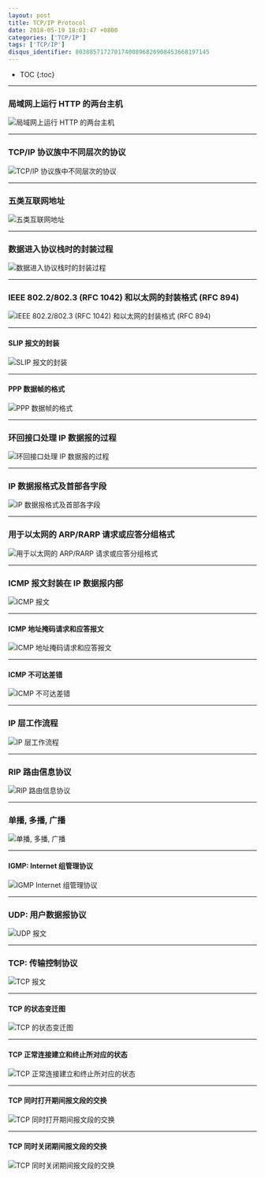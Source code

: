 ```yaml
---
layout: post
title: TCP/IP Protocol
date: 2018-05-19 18:03:47 +0800
categories: ['TCP/IP']
tags: ['TCP/IP']
disqus_identifier: 80388571727017400896826908453668197145
---
```


- TOC
{:toc}

- - -

### 局域网上运行 HTTP 的两台主机

![局域网上运行 HTTP 的两台主机](/assets/tcp-ip-protocol/tcp-ip-http-host-on-lan.svg)

- - -

### TCP/IP 协议族中不同层次的协议 

![TCP/IP 协议族中不同层次的协议](/assets/tcp-ip-protocol/tcp-ip-family-layer.svg)

- - -

### 五类互联网地址

![五类互联网地址](/assets/tcp-ip-protocol/ip-address-class.svg)

- - -

### 数据进入协议栈时的封装过程

![数据进入协议栈时的封装过程](/assets/tcp-ip-protocol/data-segment-frame-wrapper.svg)

- - -

### IEEE 802.2/802.3 (RFC 1042) 和以太网的封装格式 (RFC 894)

![IEEE 802.2/802.3 (RFC 1042) 和以太网的封装格式 (RFC 894)](/assets/tcp-ip-protocol/ieee802.2-ethernet-frame-format.svg)

- - -

#### SLIP 报文的封装

![SLIP 报文的封装](/assets/tcp-ip-protocol/slip.svg)

- - -

#### PPP 数据帧的格式

![PPP 数据帧的格式](/assets/tcp-ip-protocol/ppp.svg)

- - -

### 环回接口处理 IP 数据报的过程

![环回接口处理 IP 数据报的过程](/assets/tcp-ip-protocol/loopback-interface-ip-packet-handling.svg)

- - -

### IP 数据报格式及首部各字段

![IP 数据报格式及首部各字段](/assets/tcp-ip-protocol/ip-data-packet-format.svg)

- - -

### 用于以太网的 ARP/RARP 请求或应答分组格式

![用于以太网的 ARP/RARP 请求或应答分组格式](/assets/tcp-ip-protocol/arp-rarp-packet-format.svg)

- - -

### ICMP 报文封装在 IP 数据报内部

![ICMP 报文](/assets/tcp-ip-protocol/icmp.svg)

- - -

#### ICMP 地址掩码请求和应答报文

![ICMP 地址掩码请求和应答报文](/assets/tcp-ip-protocol/icmp-subnet-mask.svg)

- - -

#### ICMP 不可达差错

![ICMP 不可达差错](/assets/tcp-ip-protocol/icmp-unreachable.svg)

- - -

### IP 层工作流程

![IP 层工作流程](/assets/tcp-ip-protocol/ip-working.svg)

- - -

### RIP 路由信息协议

![RIP 路由信息协议](/assets/tcp-ip-protocol/rip.svg)

- - -

### 单播, 多播, 广播

![单播, 多播, 广播](/assets/tcp-ip-protocol/uni-group-broad-cast.svg)

- - -

#### IGMP: Internet 组管理协议

![IGMP Internet 组管理协议](/assets/tcp-ip-protocol/igmp.svg)

- - -

### UDP: 用户数据报协议

![UDP 报文](/assets/tcp-ip-protocol/udp.svg)

- - -

### TCP: 传输控制协议

![TCP 报文](/assets/tcp-ip-protocol/tcp.svg)

- - -

#### TCP 的状态变迁图

![TCP 的状态变迁图](/assets/tcp-ip-protocol/tcp-status.svg)

- - -

#### TCP 正常连接建立和终止所对应的状态

![TCP 正常连接建立和终止所对应的状态](/assets/tcp-ip-protocol/tcp-open-close.svg)

- - -

#### TCP 同时打开期间报文段的交换

![TCP 同时打开期间报文段的交换](/assets/tcp-ip-protocol/tcp-simultaneous-open.svg)

- - -

#### TCP 同时关闭期间报文段的交换

![TCP 同时关闭期间报文段的交换](/assets/tcp-ip-protocol/tcp-simultaneous-close.svg)

